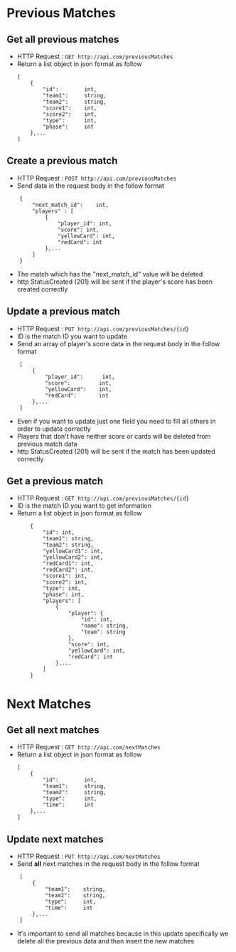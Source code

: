 # Previous Matches

## Get all previous matches

* HTTP Request : ```GET http://api.com/previousMatches```
* Return a list object in json format as follow
    ``` 
    [
        {
            "id":        int,    
            "team1":     string, 
            "team2":     string,
            "score1":    int,    
            "score2":    int,    
            "type":      int,    
            "phase":     int    
        },...
    ]
    ```

## Create a previous match

* HTTP Request : ```POST http://api.com/previousMatches```
* Send data in the request body in the follow format 
``` 
    {
        "next_match_id":    int,
        "players" : [
            {
                "player_id": int,
                "score": int,
                "yellowCard": int,
                "redCard": int
            },...
        ]
    }
```
* The match which has the "next_match_id" value will be deleted
* http StatusCreated (201) will be sent if the player's score has been created correctly

## Update a previous match

* HTTP Request : ```PUT http://api.com/previousMatches/{id}```
* ID is the match ID you want to update
* Send an array of player's score data in the request body in the follow format
``` 
    [
        {  
            "player_id":      int,
            "score":         int, 
            "yellowCard":    int, 
            "redCard":       int
        },...
    ]
```
* Even if you want to update just one field you need to fill all others in order to update correctly
* Players that don't have neither score or cards will be deleted from previous match data
* http StatusCreated (201) will be sent if the match has been updated correctly

## Get a previous match

* HTTP Request : ```GET http://api.com/previousMatches/{id}```
* ID is the match ID you want to get information
* Return a list object in json format as follow
    ``` 
        {
            "id": int,
            "team1": string,
            "team2": string,
            "yellowCard1": int,
            "yellowCard2": int,
            "redCard1": int,
            "redCard2": int,
            "score1": int,
            "score2": int,
            "type": int,
            "phase": int,
            "players": [
                {
                    "player": {
                        "id": int,
                        "name": string,
                        "team": string
                    },
                    "score": int,
                    "yellowCard": int,
                    "redCard": int
                },...
            ]
        }
    ```

# Next Matches

## Get all next matches

* HTTP Request : ```GET http://api.com/nextMatches```
* Return a list object in json format as follow
    ``` 
    [
        {
            "id":        int,    
            "team1":     string, 
            "team2":     string,
            "type":      int,    
            "time":      int    
        },...
    ]
    ```

## Update next matches

* HTTP Request : ```PUT http://api.com/nextMatches```
* Send **all** next matches in the request body in the follow format
``` 
    [
        {  
            "team1":    string,
            "team2":    string,
            "type":     int,
            "time":     int
        },...
    ]
```
* It's important to send all matches because in this update specifically 
we delete all the previous data and than insert the new matches
